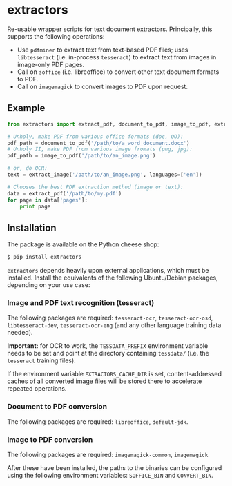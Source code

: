 # extractors

Re-usable wrapper scripts for text document extractors. Principally, this supports the following operations:

* Use ``pdfminer`` to extract text from text-based PDF files; uses ``libtesseract`` (i.e. in-process ``tesseract``) to extract text from images in image-only PDF pages.
* Call on ``soffice`` (i.e. libreoffice) to convert other text document formats to PDF.
* Call on ``imagemagick`` to convert images to PDF upon request.


## Example

```python
from extractors import extract_pdf, document_to_pdf, image_to_pdf, extract_image

# Unholy, make PDF from various office formats (doc, OO):
pdf_path = document_to_pdf('/path/to/a_word_document.docx')
# Unholy II, make PDF from various image fromats (png, jpg):
pdf_path = image_to_pdf('/path/to/an_image.png')

# or, do OCR:
text = extract_image('/path/to/an_image.png', languages=['en'])

# Chooses the best PDF extraction method (image or text):
data = extract_pdf('/path/to/my.pdf')
for page in data['pages']:
    print page

```

## Installation

The package is available on the Python cheese shop:

```bash
$ pip install extractors
```

``extractors`` depends heavily upon external applications, which must be installed. Install the equivalents of the following Ubuntu/Debian packages, depending on your use case:

### Image and PDF text recognition (tesseract)

The following packages are required: ``tesseract-ocr``, ``tesseract-ocr-osd``, ``libtesseract-dev``,
``tesseract-ocr-eng`` (and any other language training data needed).

**Important:** for OCR to work, the ``TESSDATA_PREFIX`` environment variable needs to be set and point at the directory containing ``tessdata/`` (i.e. the ``tesseract`` training files).

If the environment variable ``EXTRACTORS_CACHE_DIR`` is set, content-addressed caches of all converted image files will be stored there to accelerate repeated operations.

### Document to PDF conversion

The following packages are required: ``libreoffice``, ``default-jdk``.

### Image to PDF conversion

The following packages are required: ``imagemagick-common``, ``imagemagick``

After these have been installed, the paths to the binaries can be configured using the following environment variables: ``SOFFICE_BIN`` and ``CONVERT_BIN``.
